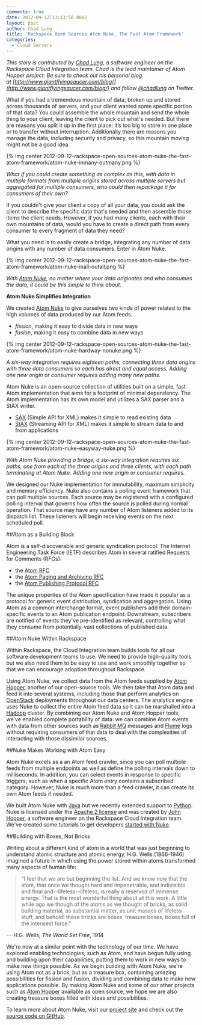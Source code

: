 ```yaml
---
comments: true
date: 2012-09-12T13:13:50.000Z
layout: post
author: Chad Lung
title: 'Rackspace Open Sources Atom Nuke, The Fast Atom Framework'
categories:
  - Cloud Servers
---
```

_This story is contributed by [Chad Lung](http://www.linkedin.com/in/chadlung), a software engineer on the Rackspace Cloud Integration team. Chad is the lead maintainer of Atom Hopper project. Be sure to check out his personal blog at [http://www.giantflyingsaucer.com/blog/](http://www.giantflyingsaucer.com/blog/) and follow [@chadlung](https://twitter.com/chadlung) on Twitter._

What if you had a tremendous mountain of data, broken up and stored across thousands of servers, and your client wanted some specific portion of that data? You could assemble the whole mountain and send the whole thing to your client, leaving the client to pick out what's needed. But there are reasons you split it up in the first place: it’s too big to store in one place or to transfer without interruption. Additionally there are reasons you manage the data, including security and privacy, so this mountain moving might not be a good idea.

<!-- more -->

{% img center 2012-09-12-rackspace-open-sources-atom-nuke-the-fast-atom-framework/atom-nuke-inmany-outmany.png %}

_What if you could create something as complex as this, with data in multiple formats from multiple origins stored across multiple servers but aggregated for multiple consumers, who could then repackage it for consumers of their own?_

If you couldn't give your client a copy of all your data, you could ask the client to describe the specific data that's needed and then assemble those items the client needs. However, if you had many clients, each with their own mountains of data, would you have to create a direct path from every consumer to every fragment of data they need?

What you need is to easily create a bridge, integrating any number of data origins with any number of data consumers. Enter in Atom Nuke.

{% img center 2012-09-12-rackspace-open-sources-atom-nuke-the-fast-atom-framework/atom-nuke-inall-outall.png %}

_With [Atom Nuke](http://atomnuke.org/), no matter where your data originates and who consumes the data, it could be this simple to think about._

**Atom Nuke Simplifies Integration**

We created [Atom Nuke](http://atomnuke.org/) to give ourselves two kinds of power related to the high volumes of data produced by our Atom feeds.

* _fission_, making it easy to divide data in new ways
* _fusion_, making it easy to combine data in new ways


{% img center 2012-09-12-rackspace-open-sources-atom-nuke-the-fast-atom-framework/atom-nuke-hardway-nonuke.png %}

_A six-way integration requires eighteen paths, connecting three data origins with three data consumers so each has direct and equal access. Adding one new origin or consumer requires adding many new paths._

Atom Nuke is an open-source collection of utilities built on a simple, fast Atom implementation that aims for a footprint of minimal dependency. The Atom implementation has its own model and utilizes a SAX parser and a StAX writer.

* [SAX](http://www.saxproject.org/) (Simple API for XML) makes it simple to read existing data
* [StAX](http://stax.codehaus.org/) (Streaming API for XML) makes it simple to stream data to and from applications

{% img center 2012-09-12-rackspace-open-sources-atom-nuke-the-fast-atom-framework/atom-nuke-easyway-nuke.png %}

_With Atom Nuke providing a bridge, a six-way integration requires six paths, one from each of the three origins and three clients, with each path terminating at Atom Nuke. Adding one new origin or consumer requires._

We designed our Nuke implementation for immutability, maximum simplicity and memory efficiency. Nuke also contains a polling event framework that can poll multiple sources. Each source may be registered with a configured polling interval that governs how often the source is polled during normal operation. That source may have any number of Atom listeners added to its dispatch list. These listeners will begin receiving events on the next scheduled poll.

##Atom as a Building Block

Atom is a self-discoverable and generic syndication protocol. The Internet Engineering Task Force (IETF) describes Atom in several ratified Requests for Comments (RFCs):

* the [Atom RFC](http://tools.ietf.org/html/rfc4287)
* the [Atom Paging and Archiving RFC](http://tools.ietf.org/html/rfc5005)
* the [Atom Publishing Protocol RFC](http://tools.ietf.org/html/rfc5023)

The unique properties of the Atom specification have made it popular as a protocol for generic event distribution, syndication and aggregation. Using Atom as a common interchange format, event publishers add their domain-specific events to an Atom publication endpoint. Downstream, subscribers are notified of events they've pre-identified as relevant, controlling what they consume from potentially-vast collections of published data.

##Atom Nuke Within Rackspace

Within Rackspace, the Cloud Integration team builds tools for all our software development teams to use. We need to provide high-quality tools but we also need them to be easy to use and work smoothly together so that we can encourage adoption throughout Rackspace.

Using Atom Nuke, we collect data from the Atom feeds supplied by [Atom Hopper](http://atomhopper.org/), another of our open-source tools. We then take that Atom data and feed it into several systems, including those that perform analytics on [OpenStack](http://openstack.org/) deployments throughout our data centers. The analytics engine uses Nuke to collect the entire Atom feed data so it can be marshalled into a [Hadoop](http://hadoop.apache.org/) cluster. By combining our Atom Nuke and Atom Hopper tools, we've enabled complete portability of data: we can combine Atom events with data from other sources such as [Rabbit MQ](http://www.rabbitmq.com/) messages and [Flume](http://flume.apache.org/) logs without requiring consumers of that data to deal with the complexities of interacting with those dissimilar sources.

##Nuke Makes Working with Atom Easy

Atom Nuke excels as a an Atom feed crawler, since you can poll multiple feeds from multiple endpoints as well as define the polling intervals down to milliseconds. In addition, you can select events in response to specific triggers, such as when a specific Atom entry contains a subscribed category. However, Nuke is much more than a feed crawler, it can create its own Atom feeds if needed.

We built Atom Nuke with [Java](http://java.com/) but we recently extended support to [Python](http://python.org/). Nuke is licensed under the [Apache 2 license](http://www.apache.org/licenses/LICENSE-2.0.html) and was created by [John Hopper](https://github.com/zinic), a software engineer on the Rackspace Cloud Integration team. We've created some tutorials to get developers [started with Nuke](http://www.giantflyingsaucer.com/blog/?cat=61).

##Building with Boxes, Not Bricks

Writing about a different kind of atom in a world that was just beginning to understand atomic structure and atomic energy, H.G. Wells (1866-1946) imagined a future in which using the power stored within atoms transformed many aspects of human life:

> "I feel that we are but beginning the list. And we know now that the atom, that once we thought hard and impenetrable, and indivisible and final and--lifeless--lifeless, is really a reservoir of immense energy. That is the most wonderful thing about all this work. A little while ago we though of the atoms as we thought of bricks, as solid building material, as substantial matter, as unit masses of lifeless stuff, and behold! these bricks are boxes, treasure boxes, boxes full of the intensest force."

---H.G. Wells, _The World Set Free_, 1914

We're now at a similar point with the technology of our time. We have explored enabling technologies, such as Atom, and have begun fully using and building upon their capabilities, putting them to work in new ways to make new things possible. As we begin building with Atom Nuke, we're using Atom not as a brick, but as a treasure box, containing amazing possibilities for fission and fusion, dividing and combining data to make new applications possible. By making Atom Nuke and some of our other projects such as [Atom Hopper](http://atomhopper.org/) available as open source, we hope we are also creating treasure boxes filled with ideas and possibilities.

To learn more about Atom Nuke, visit our [project site](http://atomnuke.org/) and check out the [source code on GitHub](https://github.com/zinic/atom-nuke/).

